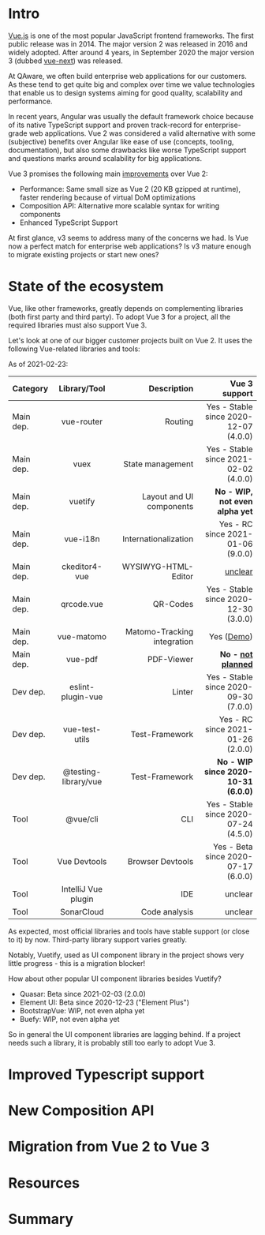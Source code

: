 # Intro

[Vue.js](https://vuejs.org/) is one of the most popular JavaScript frontend frameworks. The first public release was in 2014. The major version 2 was released in 2016 and widely adopted. After around 4 years, in September 2020 the major version 3 (dubbed [vue-next](https://github.com/vuejs/vue-next)) was released.

At QAware, we often build enterprise web applications for our customers. As these tend to get quite big and complex over time we value technologies that enable us to design systems aiming for good quality, scalability and performance.

In recent years, Angular was usually the default framework choice because of its native TypeScript support and proven track-record for enterprise-grade web applications. Vue 2 was considered a valid alternative with some (subjective) benefits over Angular like ease of use (concepts, tooling, documentation), but also some drawbacks like worse TypeScript support and questions marks around scalability for big applications.

Vue 3 promises the following main [improvements](https://v3.vuejs.org/guide/migration/introduction.html#overview) over Vue 2:
* Performance: Same small size as Vue 2 (20 KB gzipped at runtime), faster rendering because of virtual DoM optimizations
* Composition API: Alternative more scalable syntax for writing components
* Enhanced TypeScript Support

At first glance, v3 seems to address many of the concerns we had. Is Vue now a perfect match for enterprise web applications? Is v3 mature enough to migrate existing projects or start new ones?

# State of the ecosystem

Vue, like other frameworks, greatly depends on complementing libraries (both first party and third party). To adopt Vue 3 for a project, all the required libraries must also support Vue 3.

Let's look at one of our bigger customer projects built on Vue 2. It uses the following Vue-related libraries and tools:

As of 2021-02-23:

| Category | Library/Tool | Description | Vue 3 support |
| ------------- |:-------------:| -----:| -----:|
| Main dep. | vue-router | Routing | Yes - Stable since 2020-12-07 (4.0.0) |
| Main dep. | vuex | State management | Yes - Stable since 2021-02-02 (4.0.0) |
| Main dep. | vuetify | Layout and UI components | **No - WIP, not even alpha yet** |
| Main dep. | vue-i18n | Internationalization | Yes - RC since 2021-01-06 (9.0.0) |
| Main dep. | ckeditor4-vue | WYSIWYG-HTML-Editor  | [unclear](https://github.com/ckeditor/ckeditor4-vue/issues/6) |
| Main dep. | qrcode.vue | QR-Codes  | Yes - Stable since 2020-12-30 (3.0.0) |
| Main dep. | vue-matomo | Matomo-Tracking integration  | Yes ([Demo](https://github.com/AmazingDreams/vue-matomo/tree/master/demo/vue-3)) |
| Main dep. | vue-pdf | PDF-Viewer  | **No - [not planned](https://github.com/FranckFreiburger/vue-pdf/issues/259)** |
| Dev dep. | eslint-plugin-vue | Linter  | Yes - Stable since 2020-09-30 (7.0.0) |
| Dev dep. | vue-test-utils | Test-Framework  | Yes - RC since 2021-01-26 (2.0.0) |
| Dev dep. | @testing-library/vue | Test-Framework  | **No - WIP since 2020-10-31 (6.0.0)** |
| Tool | @vue/cli | CLI  | Yes - Stable since 2020-07-24 (4.5.0)  |
| Tool | Vue Devtools | Browser Devtools  | Yes - Beta since 2020-07-17 (6.0.0) |
| Tool | IntelliJ Vue plugin | IDE  | unclear |
| Tool | SonarCloud | Code analysis  | unclear |

As expected, most official libraries and tools have stable support (or close to it) by now. Third-party library support varies greatly. 

Notably, Vuetify, used as UI component library in the project shows very little progress - this is a migration blocker! 

How about other popular UI component libraries besides Vuetify?
* Quasar: Beta since 2021-02-03 (2.0.0)
* Element UI: Beta since 2020-12-23 ("Element Plus")
* BootstrapVue: WIP, not even alpha yet
* Buefy: WIP, not even alpha yet

So in general the UI component libraries are lagging behind. If a project needs such a library, it is probably still too early to adopt Vue 3.

# Improved Typescript support

# New Composition API

# Migration from Vue 2 to Vue 3

# Resources

# Summary
